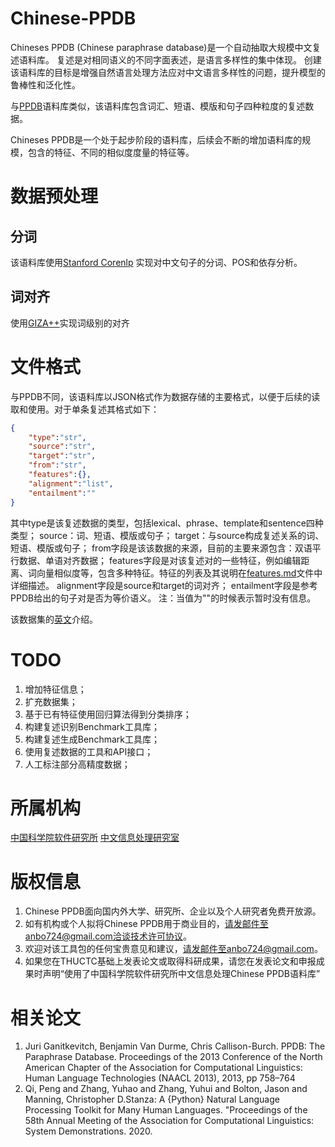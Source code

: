 # Chinese-PPDB
Chineses PPDB (Chinese paraphrase database)是一个自动抽取大规模中文复述语料库。
复述是对相同语义的不同字面表述，是语言多样性的集中体现。
创建该语料库的目标是增强自然语言处理方法应对中文语言多样性的问题，提升模型的鲁棒性和泛化性。

与[PPDB](http://paraphrase.org/)语料库类似，该语料库包含词汇、短语、模版和句子四种粒度的复述数据。

Chineses PPDB是一个处于起步阶段的语料库，后续会不断的增加语料库的规模，包含的特征、不同的相似度度量的特征等。

# 数据预处理
## 分词
该语料库使用[Stanford Corenlp](https://github.com/stanfordnlp/stanza) 实现对中文句子的分词、POS和依存分析。
## 词对齐
使用[GIZA++](http://www.fjoch.com/GIZA++.html)实现词级别的对齐



# 文件格式
与PPDB不同，该语料库以JSON格式作为数据存储的主要格式，以便于后续的读取和使用。对于单条复述其格式如下：
```json
{
    "type":"str",
    "source":"str",
    "target":"str",
    "from":"str",
    "features":{},
    "alignment":"list",
    "entailment":""
}
```

其中type是该复述数据的类型，包括lexical、phrase、template和sentence四种类型；
source：词、短语、模版或句子；
target：与source构成复述关系的词、短语、模版或句子；
from字段是该该数据的来源，目前的主要来源包含：双语平行数据、单语对齐数据；
features字段是对该复述对的一些特征，例如编辑距离、词向量相似度等，包含多种特征。特征的列表及其说明在[features.md](https://github.com/cipnlu/Chinese-PPDB/blob/main/features.md)文件中详细描述。
alignment字段是source和target的词对齐；
entailment字段是参考PPDB给出的句子对是否为等价语义。
注：当值为""的时候表示暂时没有信息。

该数据集的[英文](https://github.com/cipnlu/Chinese-PPDB/blob/main/README.en.md)介绍。

# TODO
1. 增加特征信息；
2. 扩充数据集；
3. 基于已有特征使用回归算法得到分类排序；
4. 构建复述识别Benchmark工具库；
5. 构建复述生成Benchmark工具库；
6. 使用复述数据的工具和API接口；
7. 人工标注部分高精度数据；

# 所属机构

[中国科学院软件研究所](http://www.iscas.ac.cn/)
[中文信息处理研究室](http://www.icip.org.cn/zh/homepage/)

# 版权信息

1. Chinese PPDB面向国内外大学、研究所、企业以及个人研究者免费开放源。
2. 如有机构或个人拟将Chinese PPDB用于商业目的，请发邮件至anbo724@gmail.com洽谈技术许可协议。
3. 欢迎对该工具包的任何宝贵意见和建议，请发邮件至anbo724@gmail.com。
4. 如果您在THUCTC基础上发表论文或取得科研成果，请您在发表论文和申报成果时声明“使用了中国科学院软件研究所中文信息处理Chinese PPDB语料库”


# 相关论文
1. Juri Ganitkevitch, Benjamin Van Durme, Chris Callison-Burch. PPDB: The Paraphrase Database. Proceedings of the 2013 Conference of the North American Chapter of the Association for Computational Linguistics: Human Language Technologies (NAACL 2013), 2013, pp 758–764
2. Qi, Peng and Zhang, Yuhao and Zhang, Yuhui and Bolton, Jason and Manning, Christopher D.Stanza: A {Python} Natural Language Processing Toolkit for Many Human Languages. "Proceedings of the 58th Annual Meeting of the Association for Computational Linguistics: System Demonstrations. 2020.





